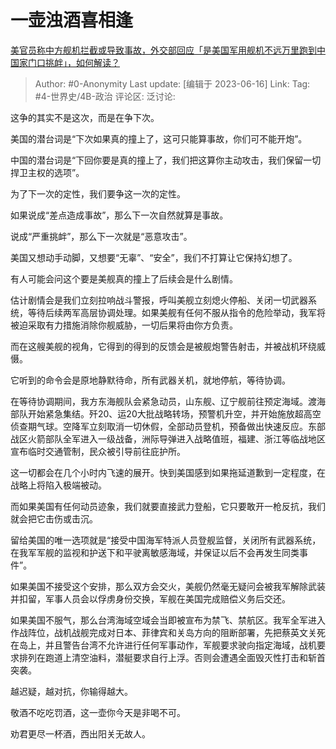 # 一壶浊酒喜相逢
[美官员称中方舰机拦截或导致事故，外交部回应「是美国军用舰机不远万里跑到中国家门口挑衅」，如何解读？](https://www.zhihu.com/question/605094826/answer/3062084675)

> Author: #0-Anonymity
> Last update: [编辑于 2023-06-16]
> Link:
> Tag: #4-世界史/4B-政治 
> 评论区:
> 泛讨论:

这争的其实不是这次，而是在争下次。

美国的潜台词是“下次如果真的撞上了，这可只能算事故，你们可不能开炮”。

中国的潜台词是“下回你要是真的撞上了，我们把这算你主动攻击，我们保留一切捍卫主权的选项”。

为了下一次的定性，我们要争这一次的定性。

如果说成“差点造成事故”，那么下一次自然就算是事故。

说成“严重挑衅”，那么下一次就是“恶意攻击”。

美国又想动手动脚，又想要“无辜”、“安全”，我们不打算让它保持幻想了。

有人可能会问这个要是美舰真的撞上了后续会是什么剧情。

估计剧情会是我们立刻拉响战斗警报，呼叫美舰立刻熄火停船、关闭一切武器系统，等待后续两军高层协调处理。如果美舰有任何不服从指令的危险举动，我军将被迫采取有力措施消除你舰威胁，一切后果将由你方负责。

而在这艘美舰的视角，它得到的得到的反馈会是被舰炮警告射击，并被战机环绕威慑。

它听到的命令会是原地静默待命，所有武器关机，就地停航，等待协调。

在等待协调期间，我方东海舰队会紧急动员，山东舰、辽宁舰前往预定海域。渡海部队开始紧急集结。歼20、运20大批战略转场，预警机升空，并开始施放超高空侦查期气球。空降军立刻取消一切休假，全部动员登机，预备做出快速反应。东部战区火箭部队全军进入一级战备，洲际导弹进入战略值班，福建、浙江等临战地区宣布临时交通管制，民众被引导前往庇护所。

这一切都会在几个小时内飞速的展开。快到美国感到如果拖延道歉到一定程度，在战略上将陷入极端被动。

而如果美国有任何动员迹象，我们就要直接武力登船，它只要敢开一枪反抗，我们就会把它击伤或击沉。

留给美国的唯一选项就是“接受中国海军特派人员登舰监督，关闭所有武器系统， 在我军军舰的监视和护送下和平驶离敏感海域，并保证以后不会再发生同类事件”。

如果美国不接受这个安排，那么双方会交火，美舰仍然毫无疑问会被我军解除武装并扣留，军事人员会以俘虏身份交换，军舰在美国完成赔偿义务后交还。

如果美国不服气，那么台湾海域空域会当即被宣布为禁飞、禁航区。我军全军进入作战阵位，战机战舰完成对日本、菲律宾和关岛方向的阻断部署，先把蔡英文关死在岛上，并且警告台湾不允许进行任何军事动作，军舰要求驶向指定海域，战机要求排列在跑道上清空油料，潜艇要求自行上浮。否则会遭遇全面毁灭性打击和斩首突袭。

越迟疑，越对抗，你输得越大。

敬酒不吃吃罚酒，这一壶你今天是非喝不可。

劝君更尽一杯酒，西出阳关无故人。